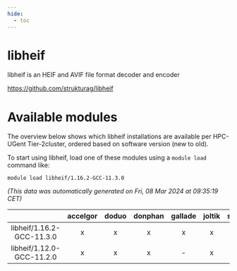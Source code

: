 ```yaml
---
hide:
  - toc
---
```


libheif
=======


libheif is an HEIF and AVIF file format decoder and encoder

https://github.com/strukturag/libheif
# Available modules


The overview below shows which libheif installations are available per HPC-UGent Tier-2cluster, ordered based on software version (new to old).

To start using libheif, load one of these modules using a `module load` command like:

```shell
module load libheif/1.16.2-GCC-11.3.0
```

*(This data was automatically generated on Fri, 08 Mar 2024 at 09:35:19 CET)*  

| |accelgor|doduo|donphan|gallade|joltik|skitty|
| :---: | :---: | :---: | :---: | :---: | :---: | :---: |
|libheif/1.16.2-GCC-11.3.0|x|x|x|x|x|x|
|libheif/1.12.0-GCC-11.2.0|x|x|x|-|x|x|
